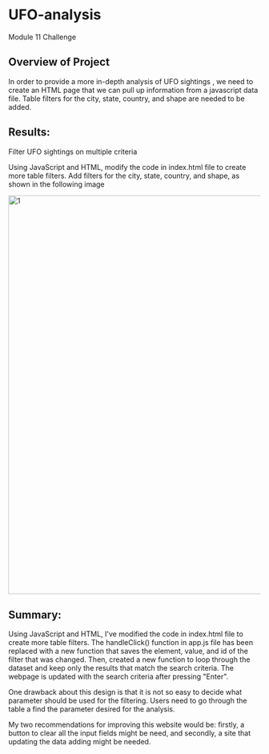 # UFO-analysis


Module 11 Challenge

## Overview of Project
In order to provide a more in-depth analysis of UFO sightings , we need to create an HTML page that we can pull up information from a javascript data file.  Table filters for the city, state, country, and shape are needed to be added.

## Results: 

Filter UFO sightings on multiple criteria

Using JavaScript and HTML, modify the code in index.html file to create more table filters. Add filters for the city, state, country, and shape, as shown in the following image

<img width="796" alt="1" src="https://user-images.githubusercontent.com/86527347/133950913-71378614-bcf5-452c-88e2-feddd9d2e7b3.png">


## Summary: 

Using JavaScript and HTML, I've modified the code in index.html file to create more table filters. 
The handleClick() function in app.js file has been replaced with a new function that saves the element, value, and id of the filter that was changed. Then, created a new function to loop through the dataset and keep only the results that match the search criteria. The webpage is updated with the search criteria after pressing "Enter".

One drawback about this design is that it is not so easy to decide what parameter should be used for the filtering. Users need to go through the table a find the parameter desired for the analysis. 

My two recommendations for improving this website would be: firstly, a button to clear all the input fields might be need, and secondly, a site that updating the data adding might be needed.
